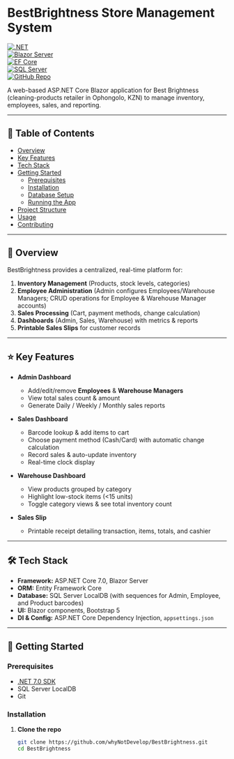 # BestBrightness Store Management System

[![.NET](https://img.shields.io/badge/.NET-7.0-blue)](https://dotnet.microsoft.com/)  
[![Blazor Server](https://img.shields.io/badge/Blazor-Server-blueviolet)](https://dotnet.microsoft.com/apps/aspnet/web-apps/blazor)  
[![EF Core](https://img.shields.io/badge/EF%20Core-7.0-green)](https://docs.microsoft.com/ef/core/)  
[![SQL Server](https://img.shields.io/badge/SQL%20Server-LocalDB-red)](https://docs.microsoft.com/sql/)  
[![GitHub Repo](https://img.shields.io/badge/GitHub%20Repo-whyNotDevelop/BestBrightness-lightgrey)](https://github.com/whyNotDevelop/BestBrightness)  

A web-based ASP.NET Core Blazor application for Best Brightness (cleaning-products retailer in Ophongolo, KZN) to manage inventory, employees, sales, and reporting.

---

## 📖 Table of Contents

- [Overview](#overview)  
- [Key Features](#key-features)  
- [Tech Stack](#tech-stack)  
- [Getting Started](#getting-started)  
  - [Prerequisites](#prerequisites)  
  - [Installation](#installation)  
  - [Database Setup](#database-setup)  
  - [Running the App](#running-the-app)  
- [Project Structure](#project-structure)  
- [Usage](#usage)  
- [Contributing](#contributing)  

---

## 📝 Overview

BestBrightness provides a centralized, real-time platform for:

1. **Inventory Management** (Products, stock levels, categories)  
2. **Employee Administration** (Admin configures Employees/Warehouse Managers; CRUD operations for Employee & Warehouse Manager accounts)  
3. **Sales Processing** (Cart, payment methods, change calculation)  
4. **Dashboards** (Admin, Sales, Warehouse) with metrics & reports  
5. **Printable Sales Slips** for customer records  

---

## ⭐ Key Features

- **Admin Dashboard**  
  - Add/edit/remove **Employees** & **Warehouse Managers**  
  - View total sales count & amount  
  - Generate Daily / Weekly / Monthly sales reports  

- **Sales Dashboard**  
  - Barcode lookup & add items to cart  
  - Choose payment method (Cash/Card) with automatic change calculation  
  - Record sales & auto-update inventory  
  - Real-time clock display  

- **Warehouse Dashboard**  
  - View products grouped by category  
  - Highlight low-stock items (<15 units)  
  - Toggle category views & see total inventory count  

- **Sales Slip**  
  - Printable receipt detailing transaction, items, totals, and cashier  

---

## 🛠️ Tech Stack

- **Framework:** ASP.NET Core 7.0, Blazor Server  
- **ORM:** Entity Framework Core  
- **Database:** SQL Server LocalDB (with sequences for Admin, Employee, and Product barcodes)  
- **UI:** Blazor components, Bootstrap 5  
- **DI & Config:** ASP.NET Core Dependency Injection, `appsettings.json`  

---

## 🚀 Getting Started

### Prerequisites

- [.NET 7.0 SDK](https://dotnet.microsoft.com/download)  
- SQL Server LocalDB  
- Git  

### Installation

1. **Clone the repo**  
   ```bash
   git clone https://github.com/whyNotDevelop/BestBrightness.git
   cd BestBrightness
